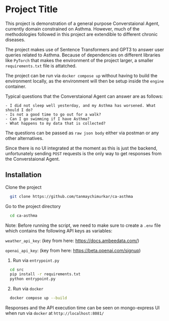 
# Project Title

This project is demonstration of a general purpose Converstaional Agent, currently
domain constrained on Asthma. However, much of the methodologies followed in this
project are extendible to different chronic diseases.

The project makes use of Sentence Transformers and GPT3 to answer user queries 
related to Asthma. Because of dependencies on different libraries like `PyTorch` that
makes the environment of the project larger, a smaller `requirements.txt` file is
attatched.

The project can be run via `docker compose up` without having to build the environment
locally, as the environment will then be setup inside the `engine` container.

Typical questions that the Converstaional Agent can answer are as follows:

    - I did not sleep well yesterday, and my Asthma has worsened. What should I do?
    - Is not a good time to go out for a walk?
    - Can I go swimming if I have Asthma?
    - What happens to my data that is collected?

The questions can be passed as `raw json body` either via postman or any other alternatives.

Since there is no UI integrated at the moment as this is just the backend, 
unfortunately sending `POST` requests is the only way to get responses from the 
Converstaional Agent.



## Installation

Clone the project

```bash
  git clone https://github.com/tanmaychimurkar/ca-asthma
```

Go to the project directory

```bash
  cd ca-asthma
```

Note: Before running the script, we need to make sure to create a `.env` file 
which contains the following API keys as variables:

`weather_api_key`: (key from here: https://docs.ambeedata.com/) 

`openai_api_key`: (key from here: https://beta.openai.com/signup)

1) Run via `entrypoint.py`

```bash
  cd src
  pip install -r requirements.txt
  python entrypoint.py
```

2) Run via `docker`

```bash
  docker compose up --build
```

Responses and the API execution time can be seen on mongo-express UI when run via `docker` at `http://localhost:8081/`


